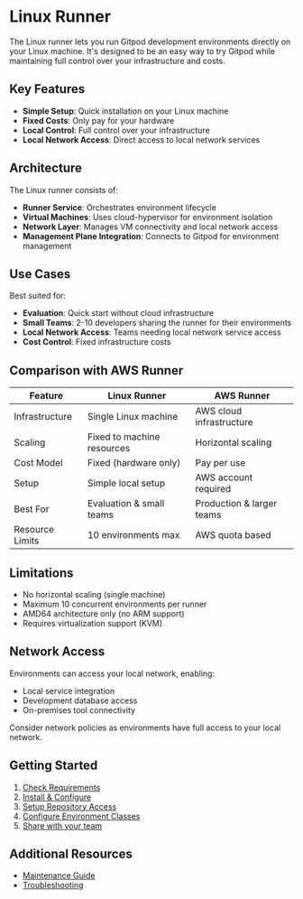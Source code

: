 # Linux Runner

The Linux runner lets you run Gitpod development environments directly on your Linux machine. It's designed to be an easy way to try Gitpod while maintaining full control over your infrastructure and costs.

## Key Features

* **Simple Setup**: Quick installation on your Linux machine
* **Fixed Costs**: Only pay for your hardware
* **Local Control**: Full control over your infrastructure
* **Local Network Access**: Direct access to local network services

## Architecture

The Linux runner consists of:

* **Runner Service**: Orchestrates environment lifecycle
* **Virtual Machines**: Uses cloud-hypervisor for environment isolation
* **Network Layer**: Manages VM connectivity and local network access
* **Management Plane Integration**: Connects to Gitpod for environment management

## Use Cases

Best suited for:

* **Evaluation**: Quick start without cloud infrastructure
* **Small Teams**: 2-10 developers sharing the runner for their environments
* **Local Network Access**: Teams needing local network service access
* **Cost Control**: Fixed infrastructure costs

## Comparison with AWS Runner

| **Feature**     | **Linux Runner**           | **AWS Runner**            |
| --------------- | -------------------------- | ------------------------- |
| Infrastructure  | Single Linux machine       | AWS cloud infrastructure  |
| Scaling         | Fixed to machine resources | Horizontal scaling        |
| Cost Model      | Fixed (hardware only)      | Pay per use               |
| Setup           | Simple local setup         | AWS account required      |
| Best For        | Evaluation & small teams   | Production & larger teams |
| Resource Limits | 10 environments max        | AWS quota based           |

## Limitations

* No horizontal scaling (single machine)
* Maximum 10 concurrent environments per runner
* AMD64 architecture only (no ARM support)
* Requires virtualization support (KVM)

## Network Access

Environments can access your local network, enabling:

* Local service integration
* Development database access
* On-premises tool connectivity

<Warning>
  Consider network policies as environments have full access to your local
  network.
</Warning>

## Getting Started

1. [Check Requirements](/flex/runners/linux/requirements)
2. [Install & Configure](/flex/runners/linux/setup)
3. [Setup Repository Access](/flex/runners/linux/setup#repository-access)
4. [Configure Environment Classes](/flex/runners/linux/setup#environment-classes)
5. [Share with your team](/flex/runners/aws/sharing-runners)

## Additional Resources

* [Maintenance Guide](/flex/runners/linux/maintenance)
* [Troubleshooting](/flex/runners/linux/troubleshooting)
